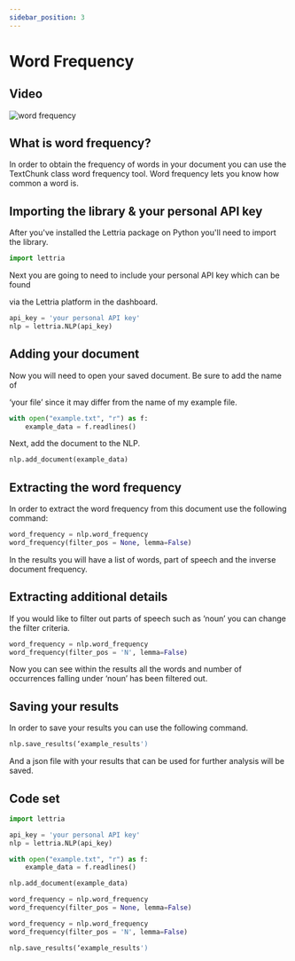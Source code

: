 ```yaml
---
sidebar_position: 3
---
```


# Word Frequency

## Video

![word frequency](/img/word_frequency-CS.png)

## What is word frequency?

In order to obtain the frequency of words in your document you can use the TextChunk class word frequency tool. Word frequency lets you know how common a word is.

## Importing the library & your personal API key

After you've installed the Lettria package on Python you'll need to import the library.

```python
import lettria
```

Next you are going to need to include your personal API key which can be found

via the Lettria platform in the dashboard.

```python
api_key = 'your personal API key'
nlp = lettria.NLP(api_key)
```

## Adding your document

Now you will need to open your saved document. Be sure to add the name of

‘your file’ since it may differ from the name of my example file.

```python
with open("example.txt", "r") as f:
	example_data = f.readlines()
```

Next, add the document to the NLP.

```python
nlp.add_document(example_data)
```

## Extracting the word frequency

In order to extract the word frequency from this document use the following command:

```python
word_frequency = nlp.word_frequency
word_frequency(filter_pos = None, lemma=False)
```

In the results you will have a list of words, part of speech and the inverse document frequency.

## Extracting additional details

If you would like to filter out parts of speech such as ‘noun’ you can change the filter criteria.

```python
word_frequency = nlp.word_frequency
word_frequency(filter_pos = 'N', lemma=False)
```

Now you can see within the results all the words and number of occurrences falling under ‘noun’ has been filtered out.

## Saving your results

In order to save your results you can use the following command.

```python
nlp.save_results(‘example_results')
```

And a json file with your results that can be used for further analysis will be saved.

## Code set

```python
import lettria

api_key = 'your personal API key'
nlp = lettria.NLP(api_key)

with open("example.txt", "r") as f:
	example_data = f.readlines()

nlp.add_document(example_data)

word_frequency = nlp.word_frequency
word_frequency(filter_pos = None, lemma=False)

word_frequency = nlp.word_frequency
word_frequency(filter_pos = 'N', lemma=False)

nlp.save_results(‘example_results')
```